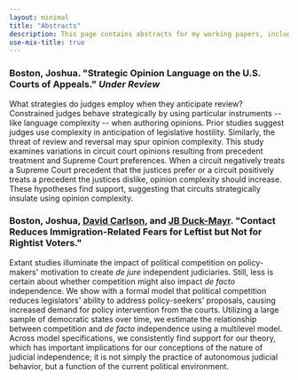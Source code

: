 ```yaml
---
layout: minimal
title: "Abstracts"
description: This page contains abstracts for my working papers, including those that are under review.
use-mix-title: true
---
```


### <a name="complexity"></a>Boston, Joshua. "Strategic Opinion Language on the U.S. Courts of Appeals." *Under Review*
What strategies do judges employ when they anticipate review? Constrained judges behave strategically by using particular instruments -- like language complexity -- when authoring opinions. Prior studies suggest judges use complexity in anticipation of legislative hostility. Similarly, the threat of review and reversal may spur opinion complexity. This study examines variations in circuit court opinions resulting from precedent treatment and Supreme Court preferences. When a circuit negatively treats a Supreme Court precedent that the justices prefer or a circuit positively treats a precedent the justices dislike, opinion complexity should increase. These hypotheses find support, suggesting that circuits strategically insulate using opinion complexity.

### <a name="independence"></a>Boston, Joshua, <a href="https://sites.wustl.edu/davidcarlson/" target="_blank">David Carlson</a>, and <a href="http://jbduckmayr.com/" target="_blank">JB Duck-Mayr</a>. "Contact Reduces Immigration-Related Fears for Leftist but Not for Rightist Voters."
Extant studies illuminate the impact of political competition on policy-makers' motivation to create *de jure* independent judiciaries. Still, less is certain about whether competition might also impact *de facto* independence. We show with a formal model that political competition reduces legislators' ability to address policy-seekers' proposals, causing increased demand for policy intervention from the courts. Utilizing a large sample of democratic states over time, we estimate the relationship between competition and *de facto* independence using a multilevel model. Across model specifications, we consistently find support for our theory, which has important implications for our conceptions of the nature of judicial independence; it is not simply the practice of autonomous judicial behavior, but a function of the current political environment.
